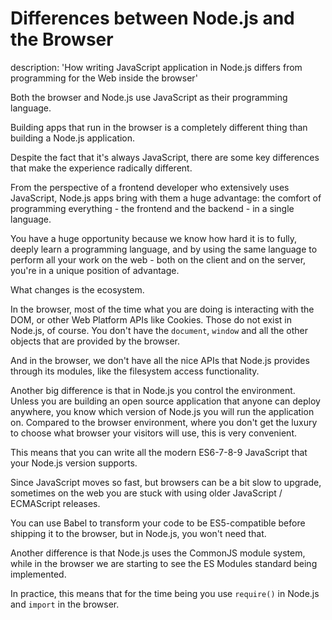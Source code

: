 





# Differences between Node.js and the Browser

description: 'How writing JavaScript application in Node.js differs from programming for the Web inside the browser'





Both the browser and Node.js use JavaScript as their programming language.



Building apps that run in the browser is a completely different thing than building a Node.js application.



Despite the fact that it's always JavaScript, there are some key differences that make the experience radically different.



From the perspective of a frontend developer who extensively uses JavaScript, Node.js apps bring with them a huge advantage: the comfort of programming everything - the frontend and the backend - in a single language.



You have a huge opportunity because we know how hard it is to fully, deeply learn a programming language, and by using the same language to perform all your work on the web - both on the client and on the server, you're in a unique position of advantage.



What changes is the ecosystem.



In the browser, most of the time what you are doing is interacting with the DOM, or other Web Platform APIs like Cookies. Those do not exist in Node.js, of course. You don't have the `document`, `window` and all the other objects that are provided by the browser.



And in the browser, we don't have all the nice APIs that Node.js provides through its modules, like the filesystem access functionality.



Another big difference is that in Node.js you control the environment. Unless you are building an open source application that anyone can deploy anywhere, you know which version of Node.js you will run the application on. Compared to the browser environment, where you don't get the luxury to choose what browser your visitors will use, this is very convenient.



This means that you can write all the modern ES6-7-8-9 JavaScript that your Node.js version supports.



Since JavaScript moves so fast, but browsers can be a bit slow to upgrade, sometimes on the web you are stuck with using older JavaScript / ECMAScript releases.



You can use Babel to transform your code to be ES5-compatible before shipping it to the browser, but in Node.js, you won't need that.



Another difference is that Node.js uses the CommonJS module system, while in the browser we are starting to see the ES Modules standard being implemented.



In practice, this means that for the time being you use `require()` in Node.js and `import` in the browser.

